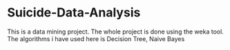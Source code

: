 # Suicide-Data-Analysis
This is a data mining project. The whole project is done using the weka tool. The algorithms i have used here is Decision Tree, Naive Bayes
